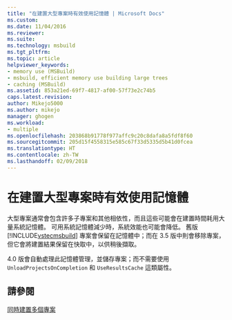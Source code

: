 ```yaml
---
title: "在建置大型專案時有效使用記憶體 | Microsoft Docs"
ms.custom: 
ms.date: 11/04/2016
ms.reviewer: 
ms.suite: 
ms.technology: msbuild
ms.tgt_pltfrm: 
ms.topic: article
helpviewer_keywords:
- memory use (MSBuild)
- msbuild, efficient memory use building large trees
- caching (MSBuild)
ms.assetid: 853a21ed-69f7-4817-af00-57f73e2c74b5
caps.latest.revision: 
author: Mikejo5000
ms.author: mikejo
manager: ghogen
ms.workload:
- multiple
ms.openlocfilehash: 203868b91778f977affc9c20c8dafa8a5fdf8f60
ms.sourcegitcommit: 205d15f4558315e585c67f33d5335d5b41d0fcea
ms.translationtype: HT
ms.contentlocale: zh-TW
ms.lasthandoff: 02/09/2018
---
```

# <a name="using-memory-efficiently-when-you-build-large-projects"></a>在建置大型專案時有效使用記憶體
大型專案通常會包含許多子專案和其他相依性，而且這些可能會在建置時間耗用大量系統記憶體。 可用系統記憶體減少時，系統效能也可能會降低。 舊版 [!INCLUDE[vstecmsbuild](../extensibility/internals/includes/vstecmsbuild_md.md)] 專案會保留在記憶體中；而在 3.5 版中則會移除專案，但它會將建置結果保留在快取中，以供稍後擷取。  
  
 4.0 版會自動處理此記憶體管理，並儲存專案；而不需要使用 `UnloadProjectsOnCompletion` 和 `UseResultsCache` 這類屬性。  
  
## <a name="see-also"></a>請參閱  
 [同時建置多個專案](../msbuild/building-multiple-projects-in-parallel-with-msbuild.md)